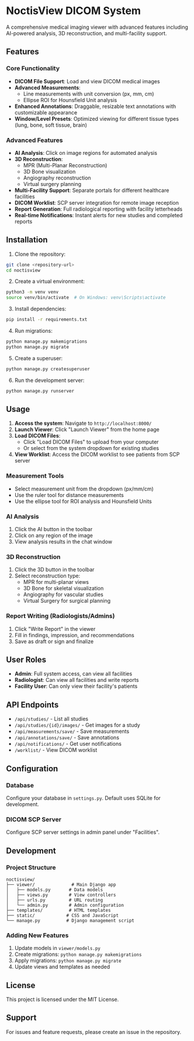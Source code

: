 # NoctisView DICOM System

A comprehensive medical imaging viewer with advanced features including AI-powered analysis, 3D reconstruction, and multi-facility support.

## Features

### Core Functionality
- **DICOM File Support**: Load and view DICOM medical images
- **Advanced Measurements**: 
  - Line measurements with unit conversion (px, mm, cm)
  - Ellipse ROI for Hounsfield Unit analysis
- **Enhanced Annotations**: Draggable, resizable text annotations with customizable appearance
- **Window/Level Presets**: Optimized viewing for different tissue types (lung, bone, soft tissue, brain)

### Advanced Features
- **AI Analysis**: Click on image regions for automated analysis
- **3D Reconstruction**: 
  - MPR (Multi-Planar Reconstruction)
  - 3D Bone visualization
  - Angiography reconstruction
  - Virtual surgery planning
- **Multi-Facility Support**: Separate portals for different healthcare facilities
- **DICOM Worklist**: SCP server integration for remote image reception
- **Report Generation**: Full radiological reporting with facility letterheads
- **Real-time Notifications**: Instant alerts for new studies and completed reports

## Installation

1. Clone the repository:
```bash
git clone <repository-url>
cd noctisview
```

2. Create a virtual environment:
```bash
python3 -m venv venv
source venv/bin/activate  # On Windows: venv\Scripts\activate
```

3. Install dependencies:
```bash
pip install -r requirements.txt
```

4. Run migrations:
```bash
python manage.py makemigrations
python manage.py migrate
```

5. Create a superuser:
```bash
python manage.py createsuperuser
```

6. Run the development server:
```bash
python manage.py runserver
```

## Usage

1. **Access the system**: Navigate to `http://localhost:8000/`
2. **Launch Viewer**: Click "Launch Viewer" from the home page
3. **Load DICOM Files**: 
   - Click "Load DICOM Files" to upload from your computer
   - Or select from the system dropdown for existing studies
4. **View Worklist**: Access the DICOM worklist to see patients from SCP server

### Measurement Tools
- Select measurement unit from the dropdown (px/mm/cm)
- Use the ruler tool for distance measurements
- Use the ellipse tool for ROI analysis and Hounsfield Units

### AI Analysis
1. Click the AI button in the toolbar
2. Click on any region of the image
3. View analysis results in the chat window

### 3D Reconstruction
1. Click the 3D button in the toolbar
2. Select reconstruction type:
   - MPR for multi-planar views
   - 3D Bone for skeletal visualization
   - Angiography for vascular studies
   - Virtual Surgery for surgical planning

### Report Writing (Radiologists/Admins)
1. Click "Write Report" in the viewer
2. Fill in findings, impression, and recommendations
3. Save as draft or sign and finalize

## User Roles

- **Admin**: Full system access, can view all facilities
- **Radiologist**: Can view all facilities and write reports
- **Facility User**: Can only view their facility's patients

## API Endpoints

- `/api/studies/` - List all studies
- `/api/studies/{id}/images/` - Get images for a study
- `/api/measurements/save/` - Save measurements
- `/api/annotations/save/` - Save annotations
- `/api/notifications/` - Get user notifications
- `/worklist/` - View DICOM worklist

## Configuration

### Database
Configure your database in `settings.py`. Default uses SQLite for development.

### DICOM SCP Server
Configure SCP server settings in admin panel under "Facilities".

## Development

### Project Structure
```
noctisview/
├── viewer/              # Main Django app
│   ├── models.py       # Data models
│   ├── views.py        # View controllers
│   ├── urls.py         # URL routing
│   └── admin.py        # Admin configuration
├── templates/          # HTML templates
├── static/            # CSS and JavaScript
└── manage.py          # Django management script
```

### Adding New Features
1. Update models in `viewer/models.py`
2. Create migrations: `python manage.py makemigrations`
3. Apply migrations: `python manage.py migrate`
4. Update views and templates as needed

## License

This project is licensed under the MIT License.

## Support

For issues and feature requests, please create an issue in the repository.